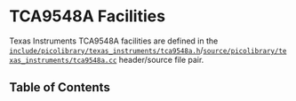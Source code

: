 # TCA9548A Facilities
Texas Instruments TCA9548A facilities are defined in the
[`include/picolibrary/texas_instruments/tca9548a.h`](https://github.com/apcountryman/picolibrary/blob/main/include/picolibrary/texas_instruments/tca9548a.h)/[`source/picolibrary/texas_instruments/tca9548a.cc`](https://github.com/apcountryman/picolibrary/blob/main/source/picolibrary/texas_instruments/tca9548a.cc)
header/source file pair.

## Table of Contents
